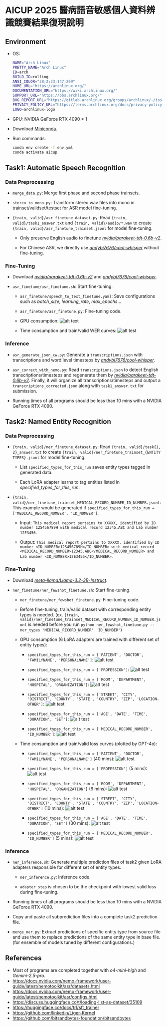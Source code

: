 # AICUP 2025 醫病語音敏感個人資料辨識競賽結果復現說明

## Environment

- OS: 
    ```bash
    NAME="Arch Linux"
    PRETTY_NAME="Arch Linux"
    ID=arch
    BUILD_ID=rolling
    ANSI_COLOR="38;2;23;147;209"
    HOME_URL="https://archlinux.org/"
    DOCUMENTATION_URL="https://wiki.archlinux.org/"
    SUPPORT_URL="https://bbs.archlinux.org/"
    BUG_REPORT_URL="https://gitlab.archlinux.org/groups/archlinux/-/issues"
    PRIVACY_POLICY_URL="https://terms.archlinux.org/docs/privacy-policy/"
    LOGO=archlinux-logo
    ```

- GPU: NVIDIA GeForce RTX 4090 * 1

- Download [Miniconda](https://www.anaconda.com/docs/getting-started/miniconda/install#linux-terminal-installer).

-  Run commands:
    ```bash
    conda env create -f env.yml
    conda activate aicup
    ```

## Task1: Automatic Speech Recognition

### Data Preprocessing

- ```merge_data.py```: Merge first phase and second phase trainsets. 

- ```stereo_to_mono.py```: Transform stereo wav files into mono in trainset/validset/testset for ASR model fine-tuning.

- ```{train, valid}/asr_finetune_dataset.py```: Read ```{train, valid}/task1_answer.txt``` and ```{train, valid}/audio/*.wav``` to create ```{train, valid}/asr_finetune_trainset.jsonl``` for model fine-tuning.
    
    - Only preserve English audio to finetune *[nvidia/parakeet-tdt-0.6b-v2](https://huggingface.co/nvidia/parakeet-tdt-0.6b-v2)*.
    
    - For Chinese ASR, we directly use *[andybi7676/cool-whisper](https://huggingface.co/andybi7676/cool-whisper)* without fine-tuning.

### Fine-Tuning

- Download *[nvidia/parakeet-tdt-0.6b-v2](https://huggingface.co/nvidia/parakeet-tdt-0.6b-v2)* and *[andybi7676/cool-whisper](https://huggingface.co/andybi7676/cool-whisper)*.

- ```asr_finetune/asr_finetune.sh```: Start fine-tuning.

    - ```asr_finetune/speech_to_text_finetune.yaml```: Save configurations such as *batch_size*, *learning_rate*, *max_epochs*...
    
    - ```asr_finetune/asr_finetune.py```: Fine-tuning code.
    
    - GPU consumption: ![alt text](pngs/asr_gpu.png "Title")
    
    - Time consumption and train/valid WER curves: ![alt test](pngs/asr_time_wer.png)

### Inference

- ```asr_generate_json_cw.py```: Generate a ```transcriptions.json``` with transcriptions and word level timesteps by *[andybi7676/cool-whisper](https://huggingface.co/andybi7676/cool-whisper)*.

- ```asr_correct_with_nemo.py```: Read ```transcriptions.json``` to detect English transcriptions/timesteps and regenerate them by *[nvidia/parakeet-tdt-0.6b-v2](https://huggingface.co/nvidia/parakeet-tdt-0.6b-v2)*. Finally, it will organize all transcriptions/timesteps and output a ```transcriptions_corrected.json``` along with ```task1_answer.txt``` for submission.

- Running times of all programs should be less than 10 mins with a NVIDIA GeForce RTX 4090.

## Task2: Named Entity Recognition

### Data Preprocessing

- ```{train, valid}/ner_finetune_dataset.py```: Read ```{train, valid}/task{1, 2}_answer.txt``` to create ```{train, valid}/ner_finetune_trainset_{ENTITY TYPES}.jsonl``` for model fine-tuning.

    - List ```specified_types_for_this_run``` saves entity types tagged in generated data.
    
    - Each LoRA adapter learns to tag entities listed in *specified_types_for_this_run*.

- ```{train, valid}/ner_finetune_trainset_MEDICAL_RECORD_NUMBER_ID_NUMBER.jsonl```: This example would be generated if ```specified_types_for_this_run = ['MEDICAL_RECORD_NUMBER', 'ID_NUMBER']```.
    
    - Input: ```This medical report pertains to XXXXX, identified by ID number 12S456789H with medical record 12345.ABC and Lab number 12E3456```.

    - Output: ```This medical report pertains to XXXXX, identified by ID number <ID_NUMBER>12S456789H</ID_NUMBER> with medical record <MEDICAL_RECORD_NUMBER>12345.ABC</MEDICAL_RECORD_NUMBER> and Lab number <ID_NUMBER>12E3456</ID_NUMBER>```.


### Fine-Tuning

- Download *[meta-llama/Llama-3.2-3B-Instruct](https://huggingface.co/meta-llama/Llama-3.2-3B-Instruct)*.

- ```ner_finetune/ner_fewshot_finetune.sh```: Start fine-tuning.

    - ```ner_finetune/ner_fewshot_finetune.py```: Fine-tuning code.

    - Before fine-tuning, train/valid dataset with corresponding entity types is needed. (ex. ```{train, valid}/ner_finetune_trainset_MEDICAL_RECORD_NUMBER_ID_NUMBER.jsonl``` is needed before you run ```python ner_fewshot_finetune.py --ner_types 'MEDICAL_RECORD_NUMBER' 'ID_NUMBER'```)

    - GPU consumption (6 LoRA adapters are trained with different set of entity types):

        - ```specified_types_for_this_run = ['PATIENT', 'DOCTOR', 'FAMILYNAME', 'PERSONALNAME']```: ![alt test](pngs/ner_gpu_PATIENT_DOCTOR_FAMILYNAME_PERSONALNAME.png)

        - ```specified_types_for_this_run = ['PROFESSION']```: ![alt test](pngs/ner_gpu_PROFESSION.png)

        - ```specified_types_for_this_run = ['ROOM', 'DEPARTMENT', 'HOSPITAL', 'ORGANIZATION']```: ![alt test](pngs/ner_gpu_ROOM_DEPARTMENT_HOSPITAL_ORGANIZATION.png)

        - ```specified_types_for_this_run = ['STREET', 'CITY', 'DISTRICT', 'COUNTY', 'STATE', 'COUNTRY', 'ZIP', 'LOCATION-OTHER']```: ![alt test](pngs/ner_gpu_STREET_CITY_DISTRICT_COUNTY_STATE_COUNTRY_ZIP_LOCATION-OTHER.png)

        - ```specified_types_for_this_run = ['AGE', 'DATE', 'TIME', 'DURATION', 'SET']```: ![alt test](pngs/ner_gpu_AGE_DATE_TIME_DURATION_SET.png)

        - ```specified_types_for_this_run = ['MEDICAL_RECORD_NUMBER', 'ID_NUMBER']```: ![alt test](pngs/ner_gpu_MEDICAL_RECORD_NUMBER_ID_NUMBER.png)

    - Time consumption and train/valid loss curves (plotted by GPT-4o): 
        - ```specified_types_for_this_run = ['PATIENT', 'DOCTOR', 'FAMILYNAME', 'PERSONALNAME']``` (40 mins): ![alt test](pngs/ner_loss_PATIENT_DOCTOR_FAMILYNAME_PERSONALNAME.png)

        - ```specified_types_for_this_run = ['PROFESSION']``` (5 mins): ![alt test](pngs/ner_loss_PROFESSION.png)

        - ```specified_types_for_this_run = ['ROOM', 'DEPARTMENT', 'HOSPITAL', 'ORGANIZATION']``` (6 mins): ![alt test](pngs/ner_loss_ROOM_DEPARTMENT_HOSPITAL_ORGANIZATION.png)

        - ```specified_types_for_this_run = ['STREET', 'CITY', 'DISTRICT', 'COUNTY', 'STATE', 'COUNTRY', 'ZIP', 'LOCATION-OTHER']``` (10 mins): ![alt test](pngs/ner_loss_STREET_CITY_DISTRICT_COUNTY_STATE_COUNTRY_ZIP_LOCATION-OTHER.png)

        - ```specified_types_for_this_run = ['AGE', 'DATE', 'TIME', 'DURATION', 'SET']``` (30 mins): ![alt test](pngs/ner_loss_AGE_DATE_TIME_DURATION_SET.png)

        - ```specified_types_for_this_run = ['MEDICAL_RECORD_NUMBER', 'ID_NUMBER']``` (5 mins): ![alt test](pngs/ner_loss_MEDICAL_RECORD_NUMBER_ID_NUMBER.png)

### Inference

- ```ner_inference.sh```: Generate multiple prediction files of task2 given LoRA adapters responsible for different set of entity types.
    
    - ```ner_inference.py```: Inference code.

    - ```adapter_step``` is chosen to be the checkpoint with lowest valid loss during fine-tuning.

- Running times of all programs should be less than 10 mins with a NVIDIA GeForce RTX 4090.

- Copy and paste all subprediction files into a complete task2 prediction file.

- ```merge_ner.py```: Extract predictions of specific entity type from source file and use them to replace predictions of the same entity type in base file. (for ensemble of models tuned by different configurations.)

## References

- Most of programs are completed together with *o4-mini-high* and *Gemini-2.5-pro*.
- https://docs.nvidia.com/nemo-framework/user-guide/latest/nemotoolkit/asr/datasets.html
- https://docs.nvidia.com/nemo-framework/user-guide/latest/nemotoolkit/asr/configs.html
- https://discuss.huggingface.co/t/loading-list-as-dataset/35109
- https://huggingface.co/docs/trl/sft_trainer
- https://github.com/linkedin/Liger-Kernel
- https://github.com/bitsandbytes-foundation/bitsandbytes